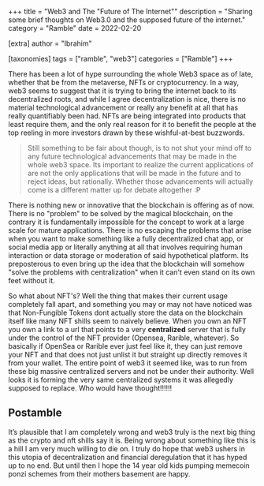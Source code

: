 +++
title = "Web3 and The \"Future of The Internet\""
description = "Sharing some brief thoughts on Web3.0 and the supposed future of the internet."
category = "Ramble"
date = 2022-02-20

[extra]
author = "Ibrahim"

[taxonomies]
tags = ["ramble", "web3"]
categories = ["Ramble"]
+++

There has been a lot of hype surrounding the whole Web3 space as of late, whether that be from <!-- more --> the metaverse, NFTs or cryptocurrency. In a way, web3 seems to suggest that it is trying to bring the internet back to its decentralized roots, and while I agree decentralization is nice, there is no material technological advancement or really any benefit at all that has really quantifiably been had. NFTs are being integrated into products that least require them, and the only real reason for it to benefit the people at the top reeling in more investors drawn by these wishful-at-best buzzwords.

> Still something to be fair about though, is to not shut your mind off to any future technological advancements that may be made in the whole web3 space. Its important to realize the current applications of are not the only applications that will be made in the future and to reject ideas, but rationally. Whether those advancements will actually come is a different matter up for debate altogether :P

There is nothing new or innovative that the blockchain is offering as of now. There is no "problem" to be solved by the magical blockchain, on the contrary it is fundamentally impossible for the concept to work at a large scale for mature applications. There is no escaping the problems that arise when you want to make something like a fully decentralized chat app, or social media app or literally anything at all that involves requiring human interaction or data storage or moderation of said hypothetical platform. Its preposterous to even bring up the idea that the blockchain will somehow "solve the problems with centralization" when it can't even stand on its own feet without it.

So what about NFT's? Well the thing that makes their current usage completely fall apart, and something you may or may not have noticed was that Non-Fungible Tokens dont actually store the data on the blockchain itself like many NFT shills seem to naively believe. When you own an NFT you own a link to a url that points to a very **centralized** server that is fully under the control of the NFT provider (Opensea, Rarible, whatever). So basically if OpenSea or Rarible ever just feel like it, they can just remove your NFT and that does not just unlist it but straight up directly removes it from your wallet. The entire point of web3 it seemed like, was to run from these big massive centralized servers and not be under their authority. Well looks it is forming the very same centralized systems it was allegedly supposed to replace. Who would have thought!!!!!!

## Postamble

It’s plausible that I am completely wrong and web3 truly is the next big thing as the crypto and nft shills say it is. Being wrong about something like this is a hill I am very much willing to die on. I truly do hope that web3 ushers in this utopia of decentralization and financial deregulation that it has hyped up to no end. But until then I hope the 14 year old kids pumping memecoin ponzi schemes from their mothers basement are happy.
